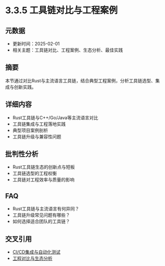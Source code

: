 ﻿# 3.3.5 工具链对比与工程案例

## 元数据

- 更新时间：2025-02-01
- 相关主题：工具链对比、工程案例、生态分析、最佳实践

## 摘要

本节通过对比Rust与主流语言工具链，结合典型工程案例，分析工具链选型、集成与创新实践。

## 详细内容

- Rust工具链与C++/Go/Java等主流语言对比
- 工具链集成与工程落地实践
- 典型项目案例剖析
- 工具链升级与兼容性问题

## 批判性分析

- Rust工具链生态的创新点与短板
- 工具链选型的工程权衡
- 工具链对工程效率与质量的影响

## FAQ

- Rust工具链与主流语言有何异同？
- 工具链升级常见问题有哪些？
- 如何选择适合团队的工具链？

## 交叉引用

- [CI/CD集成与自动化测试](./3.3.4_CI_CD集成与自动化测试.md)
- [工程对比与生态分析](../08_engineering_comparison.md)
